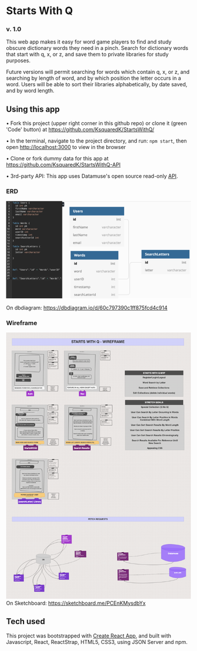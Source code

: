 # Starts With Q 
### v. 1.0

This web app makes it easy for word game players to find and study obscure dictionary words they need in a pinch. Search for dictionary words that start with q, x, or z, and save them to private libraries for study purposes.

Future versions will permit searching for words which contain q, x, or z, and searching by length of word, and by which position the letter occurs in a word. Users will be able to sort their libraries alphabetically, by date saved, and by word length.

## Using this app

• Fork this project (upper right corner in this github repo) or clone it (green 'Code' button) at https://github.com/KsquaredK/StartsWithQ/

• In the terminal, navigate to the project directory, and run: `npm start`, then open [http://localhost:3000](http://localhost:3000) to view in the browser

• Clone or fork dummy data for this app at https://github.com/KsquaredK/StartsWithQ-API 

• 3rd-party API: This app uses Datamuse's open source read-only [API](https://www.datamuse.com/api/).

### ERD
![image](https://github.com/KsquaredK/StartsWithQ/blob/main/src/components/assets/ERD_StartsWithQ.png)

On dbdiagram: https://dbdiagram.io/d/60c797390c1ff875fcd4c914

### Wireframe
![image](https://github.com/KsquaredK/StartsWithQ/blob/main/src/components/assets/StartsWithQ_wireframe.png)
On Sketchboard: https://sketchboard.me/PCEnKMysdbYx




## Tech used
This project was bootstrapped with [Create React App](https://github.com/facebook/create-react-app), and built with Javascript, React, ReactStrap, HTML5, CSS3, using JSON Server and npm.
